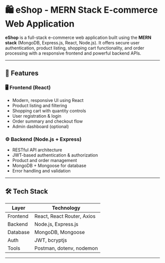 # 🛍️ eShop - MERN Stack E-commerce Web Application

**eShop** is a full-stack e-commerce web application built using the **MERN stack** (MongoDB, Express.js, React, Node.js). It offers secure user authentication, product listing, shopping cart functionality, and order processing with a responsive frontend and powerful backend APIs.

---

## 🚀 Features

### 🖥️ Frontend (React)
- Modern, responsive UI using React
- Product listing and filtering
- Shopping cart with quantity controls
- User registration & login
- Order summary and checkout flow
- Admin dashboard (optional)

### ⚙️ Backend (Node.js + Express)
- RESTful API architecture
- JWT-based authentication & authorization
- Product and order management
- MongoDB + Mongoose for database
- Error handling and validation

---

## 🛠️ Tech Stack

| Layer     | Technology                     |
|-----------|--------------------------------|
| Frontend  | React, React Router, Axios     |
| Backend   | Node.js, Express.js            |
| Database  | MongoDB, Mongoose              |
| Auth      | JWT, bcryptjs                  |
| Tools     | Postman, dotenv, nodemon       |

---

